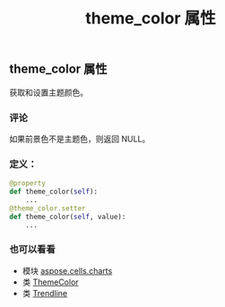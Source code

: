 ﻿---
title: theme_color 属性
second_title: Aspose.Cells for Python via .NET API 参考文献
description:
type: docs
weight: 310
url: /zh/python-net/aspose.cells.charts/trendline/theme_color/
is_root: false
---
## theme_color 属性

获取和设置主题颜色。

### 评论

如果前景色不是主题色，则返回 NULL。
### 定义：
```python
@property
def theme_color(self):
    ...
@theme_color.setter
def theme_color(self, value):
    ...
```

### 也可以看看
* 模块 [aspose.cells.charts](../../)
* 类 [ThemeColor](/cells/zh/python-net/aspose.cells/themecolor)
* 类 [Trendline](/cells/zh/python-net/aspose.cells.charts/trendline)
